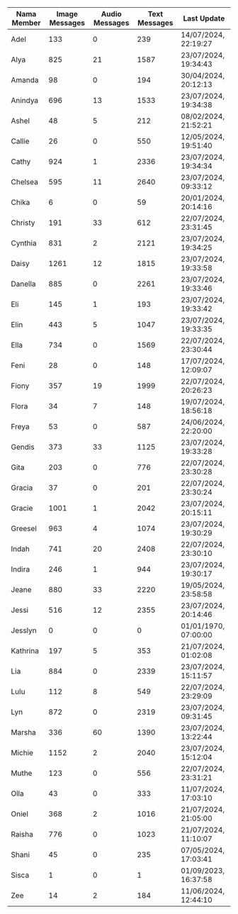 | Nama Member | Image Messages | Audio Messages | Text Messages | Last Update |
| ------ | -------------- | -------------- | ------------- | ------------ |
| Adel | 133 | 0 | 239 | 14/07/2024, 22:19:27 |
| Alya | 825 | 21 | 1587 | 23/07/2024, 19:34:43 |
| Amanda | 98 | 0 | 194 | 30/04/2024, 20:12:13 |
| Anindya | 696 | 13 | 1533 | 23/07/2024, 19:34:38 |
| Ashel | 48 | 5 | 212 | 08/02/2024, 21:52:21 |
| Callie | 26 | 0 | 550 | 12/05/2024, 19:51:40 |
| Cathy | 924 | 1 | 2336 | 23/07/2024, 19:34:34 |
| Chelsea | 595 | 11 | 2640 | 23/07/2024, 09:33:12 |
| Chika | 6 | 0 | 59 | 20/01/2024, 20:14:16 |
| Christy | 191 | 33 | 612 | 22/07/2024, 23:31:45 |
| Cynthia | 831 | 2 | 2121 | 23/07/2024, 19:34:25 |
| Daisy | 1261 | 12 | 1815 | 23/07/2024, 19:33:58 |
| Danella | 885 | 0 | 2261 | 23/07/2024, 19:33:46 |
| Eli | 145 | 1 | 193 | 23/07/2024, 19:33:42 |
| Elin | 443 | 5 | 1047 | 23/07/2024, 19:33:35 |
| Ella | 734 | 0 | 1569 | 22/07/2024, 23:30:44 |
| Feni | 28 | 0 | 148 | 17/07/2024, 12:09:07 |
| Fiony | 357 | 19 | 1999 | 22/07/2024, 20:26:23 |
| Flora | 34 | 7 | 148 | 19/07/2024, 18:56:18 |
| Freya | 53 | 0 | 587 | 24/06/2024, 22:20:00 |
| Gendis | 373 | 33 | 1125 | 23/07/2024, 19:33:28 |
| Gita | 203 | 0 | 776 | 22/07/2024, 23:30:28 |
| Gracia | 37 | 0 | 201 | 22/07/2024, 23:30:24 |
| Gracie | 1001 | 1 | 2042 | 23/07/2024, 20:15:11 |
| Greesel | 963 | 4 | 1074 | 23/07/2024, 19:30:29 |
| Indah | 741 | 20 | 2408 | 22/07/2024, 23:30:10 |
| Indira | 246 | 1 | 944 | 23/07/2024, 19:30:17 |
| Jeane | 880 | 33 | 2220 | 19/05/2024, 23:58:58 |
| Jessi | 516 | 12 | 2355 | 23/07/2024, 20:14:46 |
| Jesslyn | 0 | 0 | 0 | 01/01/1970, 07:00:00 |
| Kathrina | 197 | 5 | 353 | 21/07/2024, 01:02:08 |
| Lia | 884 | 0 | 2339 | 23/07/2024, 15:11:57 |
| Lulu | 112 | 8 | 549 | 22/07/2024, 23:29:09 |
| Lyn | 872 | 0 | 2319 | 23/07/2024, 09:31:45 |
| Marsha | 336 | 60 | 1390 | 23/07/2024, 13:22:44 |
| Michie | 1152 | 2 | 2040 | 23/07/2024, 15:12:04 |
| Muthe | 123 | 0 | 556 | 22/07/2024, 23:31:21 |
| Olla | 43 | 0 | 333 | 11/07/2024, 17:03:10 |
| Oniel | 368 | 2 | 1016 | 21/07/2024, 21:05:00 |
| Raisha | 776 | 0 | 1023 | 21/07/2024, 11:10:07 |
| Shani | 45 | 0 | 235 | 07/05/2024, 17:03:41 |
| Sisca | 1 | 0 | 1 | 01/09/2023, 16:37:58 |
| Zee | 14 | 2 | 184 | 11/06/2024, 12:44:10 |
